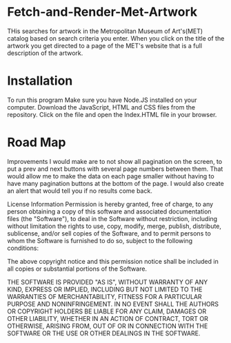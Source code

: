 # Fetch-and-Render-Met-Artwork

THis searches for artwork in the Metropolitan Museum of Art's(MET) catalog based on search criteria you enter. When you click on the title of the artwork you get directed to a page of the MET's website that is a full description of the artwork.

# Installation
To run this program
Make sure you have Node.JS installed on your computer.
Download the JavaScript, HTML and CSS files from the repository.
Click on the file and open the Index.HTML file in your browser.

# Road Map
Improvements I would make are to not show all pagination on the screen, to put a prev and next buttons with several page numbers between them. That would allow me to make the data on each page smaller without having to have many pagination buttons at the bottom of the page. I would also create an alert that would tell you if no results come back. 

License Information
Permission is hereby granted, free of charge, to any person obtaining a copy of this software and associated documentation files (the "Software"), to deal in the Software without restriction, including without limitation the rights to use, copy, modify, merge, publish, distribute, sublicense, and/or sell copies of the Software, and to permit persons to whom the Software is furnished to do so, subject to the following conditions:

The above copyright notice and this permission notice shall be included in all copies or substantial portions of the Software.

THE SOFTWARE IS PROVIDED "AS IS", WITHOUT WARRANTY OF ANY KIND, EXPRESS OR IMPLIED, INCLUDING BUT NOT LIMITED TO THE WARRANTIES OF MERCHANTABILITY, FITNESS FOR A PARTICULAR PURPOSE AND NONINFRINGEMENT. IN NO EVENT SHALL THE AUTHORS OR COPYRIGHT HOLDERS BE LIABLE FOR ANY CLAIM, DAMAGES OR OTHER LIABILITY, WHETHER IN AN ACTION OF CONTRACT, TORT OR OTHERWISE, ARISING FROM, OUT OF OR IN CONNECTION WITH THE SOFTWARE OR THE USE OR OTHER DEALINGS IN THE SOFTWARE.
